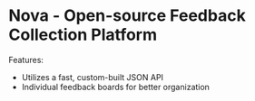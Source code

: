 # **Nova - Open-source Feedback Collection Platform**

Features:
- Utilizes a fast, custom-built JSON API
- Individual feedback boards for better organization